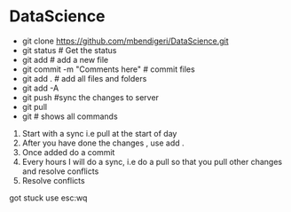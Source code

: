 # DataScience

* git clone https://github.com/mbendigeri/DataScience.git
* git status # Get the status
* git add <filename> # add a new file
* git commit -m "Comments here" # commit files
* git add . # add all files and folders
* git add -A
* git push #sync the changes to server
* git pull 
* git # shows all commands

1. Start with a sync i.e pull at the start of day
2. After you have done the changes , use add .
3. Once added do a commit
4. Every hours I will do a sync, i.e do a pull so that you pull other changes and resolve conflicts
5. Resolve conflicts

got stuck use esc:wq
